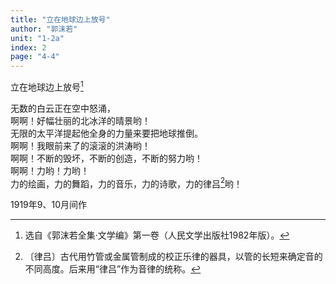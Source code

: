 ```yaml
---
title: "立在地球边上放号"
author: "郭沫若"
unit: "1-2a"
index: 2
page: "4-4"
---
```


立在地球边上放号[^1-a]

无数的白云正在空中怒涌，  
啊啊！好幅壮丽的北冰洋的晴景哟！  
无限的太平洋提起他全身的力量来要把地球推倒。  
啊啊！我眼前来了的滚滚的洪涛哟！  
啊啊！不断的毁坏，不断的创造，不断的努力哟！  
啊啊！力哟！力哟！  
力的绘画，力的舞蹈，力的音乐，力的诗歌，力的律吕[^1-b]哟！  

<div class="article-signature">1919年9、10月间作</div>

[^1-a]:  选自《郭沫若全集·文学编》第一卷（人民文学出版社1982年版）。
[^1-b]:  〔律吕〕古代用竹管或金属管制成的校正乐律的器具，以管的长短来确定音的不同高度。后来用“律吕”作为音律的统称。
